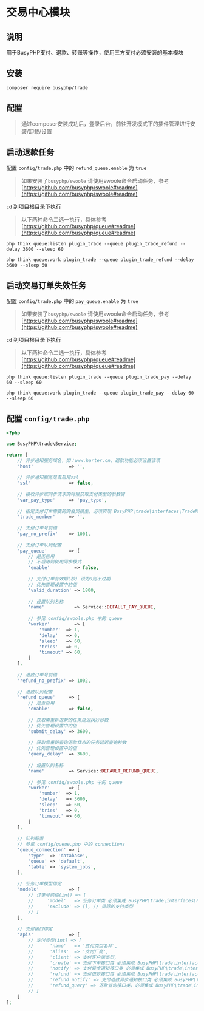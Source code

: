 交易中心模块
===============

## 说明

用于BusyPHP支付、退款、转账等操作，使用三方支付必须安装的基本模块

## 安装
```
composer require busyphp/trade
```

## 配置
> 通过composer安装成功后，登录后台，前往开发模式下的插件管理进行安装/卸载/设置

## 启动退款任务

配置 `config/trade.php` 中的 `refund_queue.enable` 为 `true`

> 如果安装了`busyphp/swoole` 请使用swoole命令启动任务，参考[https://github.com/busyphp/swoole#readme](https://github.com/busyphp/swoole#readme)


`cd` 到项目根目录下执行

> 以下两种命令二选一执行，具体参考 [https://github.com/busyphp/queue#readme](https://github.com/busyphp/queue#readme)
>
```shell script
php think queue:listen plugin_trade --queue plugin_trade_refund --delay 3600 --sleep 60 

php think queue:work plugin_trade --queue plugin_trade_refund --delay 3600 --sleep 60 
```

## 启动交易订单失效任务

配置 `config/trade.php` 中的 `pay_queue.enable` 为 `true`

> 如果安装了`busyphp/swoole` 请使用swoole命令启动任务，参考[https://github.com/busyphp/swoole#readme](https://github.com/busyphp/swoole#readme)

`cd` 到项目根目录下执行

> 以下两种命令二选一执行，具体参考 [https://github.com/busyphp/queue#readme](https://github.com/busyphp/queue#readme)
>
```shell script
php think queue:listen plugin_trade --queue plugin_trade_pay --delay 60 --sleep 60 

php think queue:work plugin_trade --queue plugin_trade_pay --delay 60 --sleep 60 
```


## 配置 `config/trade.php`

```php
<?php

use BusyPHP\trade\Service;

return [
    // 异步通知服务域名，如：www.harter.cn，退款功能必须设置该项
    'host'             => '',
    
    // 异步通知服务是否启用ssl
    'ssl'              => false,
    
    // 接收异步或同步请求的时候获取支付类型的参数键
    'var_pay_type'     => 'pay_type',
    
    // 指定支付订单需要的的会员模型，必须实现 BusyPHP\trade\interfaces\TradeMemberModel 接口
    'trade_member'     => '',
    
    // 支付订单号前缀
    'pay_no_prefix'    => 1001,
    
    // 支付订单队列配置
    'pay_queue'        => [
        // 是否启用
        // 不启用则使用同步模式
        'enable'         => false,
        
        // 支付订单有效期(秒) 设为0则不过期
        // 优先管理设置中的值
        'valid_duration' => 1800,
        
        // 设置队列名称
        'name'           => Service::DEFAULT_PAY_QUEUE,
        
        // 参见 config/swoole.php 中的 queue
        'worker'         => [
            'number'  => 1,
            'delay'   => 0,
            'sleep'   => 60,
            'tries'   => 0,
            'timeout' => 60,
        ]
    ],
    
    // 退款订单号前缀
    'refund_no_prefix' => 1002,
    
    // 退款队列配置
    'refund_queue'     => [
        // 是否启用
        'enable'       => false,
        
        // 获取需重新退款的任务延迟执行秒数
        // 优先管理设置中的值
        'submit_delay' => 3600,
        
        // 获取需重新查询退款状态的任务延迟查询秒数
        // 优先管理设置中的值
        'query_delay'  => 3600,
        
        // 设置队列名称
        'name'         => Service::DEFAULT_REFUND_QUEUE,
        
        // 参见 config/swoole.php 中的 queue
        'worker'       => [
            'number'  => 1,
            'delay'   => 3600,
            'sleep'   => 60,
            'tries'   => 0,
            'timeout' => 60,
        ]
    ],
    
    // 队列配置
    // 参见 config/queue.php 中的 connections
    'queue_connection' => [
        'type'  => 'database',
        'queue' => 'default',
        'table' => 'system_jobs',
    ],
    
    // 业务订单模型绑定
    'models'           => [
        // 订单号前缀(int) => [
        //     'model'   => 业务订单类 必须集成 BusyPHP\trade\interfaces\PayOrder,
        //     'exclude' => [], // 排除的支付类型
        // ]
    ],
    
    // 支付接口绑定
    'apis'             => [
        // 支付类型(int) => [
        //      'name'   => '支付类型名称',
        //      'alias'  => '支付厂商',
        //      'client' => 支付客户端类型,
        //      'create' => 支付下单接口类 必须集成 BusyPHP\trade\interfaces\PayCreate,
        //      'notify' => 支付异步通知接口类 必须集成 BusyPHP\trade\interfaces\PayNotify,
        //      'refund' => 支付退款接口类 必须集成 BusyPHP\trade\interfaces\PayRefund,
        //      'refund_notify' => 支付退款异步通知接口类 必须集成 BusyPHP\trade\interfaces\PayRefundNotify,
        //      'refund_query' => 退款查询接口类，必须集成 BusyPHP\trade\interfaces\PayRefundQuery,
        // ]
    ]
];
```